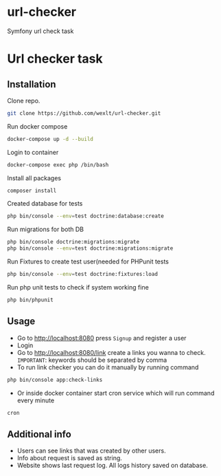 # url-checker
Symfony url check task

# Url checker task

## Installation

Clone repo.

```bash
git clone https://github.com/wexlt/url-checker.git
```

Run docker compose

```bash
docker-compose up -d --build
```

Login to container

```bash
docker-compose exec php /bin/bash
```

Install all packages

```bash
composer install
```

Created database for tests

```bash
php bin/console --env=test doctrine:database:create
```

Run migrations for both DB

```bash
php bin/console doctrine:migrations:migrate
php bin/console --env=test doctrine:migrations:migrate
```

Run Fixtures to create test user(needed for PHPunit tests

```bash
php bin/console --env=test doctrine:fixtures:load
```

Run php unit tests to check if system working fine

```bash
php bin/phpunit
```

## Usage

- Go to [http://localhost:8080](http://localhost:8080) press `Signup` and register a user
- Login
- Go to [http://localhost:8080/link](http://localhost:8080/link) create a links you wanna to check. `IMPORTANT`: keywords should be separated by comma
- To run link checker you can do it manually by running command
```bash
php bin/console app:check-links
```
- Or inside docker container start cron service which will run command every minute 
```bash
cron
```

## Additional info
- Users can see links that was created by other users. 
- Info about request is saved as string.
- Website shows last request log. All logs history saved on database.
